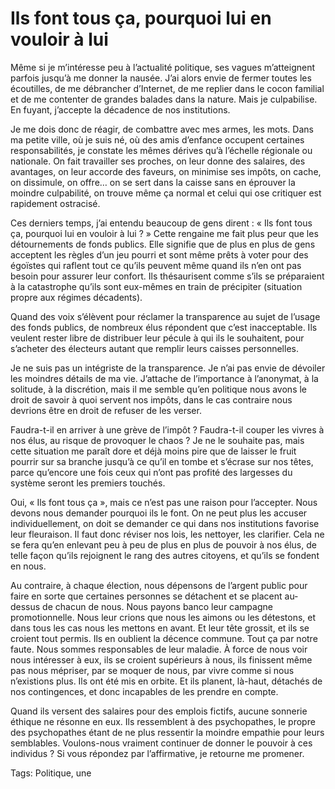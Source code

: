 # Ils font tous ça, pourquoi lui en vouloir à lui

Même si je m’intéresse peu à l’actualité politique, ses vagues m’atteignent parfois jusqu’à me donner la nausée. J’ai alors envie de fermer toutes les écoutilles, de me débrancher d’Internet, de me replier dans le cocon familial et de me contenter de grandes balades dans la nature. Mais je culpabilise. En fuyant, j’accepte la décadence de nos institutions.<span id="more-44896"></span>

Je me dois donc de réagir, de combattre avec mes armes, les mots. Dans ma petite ville, où je suis né, où des amis d’enfance occupent certaines responsabilités, je constate les mêmes dérives qu’à l’échelle régionale ou nationale. On fait travailler ses proches, on leur donne des salaires, des avantages, on leur accorde des faveurs, on minimise ses impôts, on cache, on dissimule, on offre… on se sert dans la caisse sans en éprouver la moindre culpabilité, on trouve même ça normal et celui qui ose critiquer est rapidement ostracisé.

Ces derniers temps, j’ai entendu beaucoup de gens dirent : « Ils font tous ça, pourquoi lui en vouloir à lui ? » Cette rengaine me fait plus peur que les détournements de fonds publics. Elle signifie que de plus en plus de gens acceptent les règles d’un jeu pourri et sont même prêts à voter pour des égoïstes qui raflent tout ce qu’ils peuvent même quand ils n’en ont pas besoin pour assurer leur confort. Ils thésaurisent comme s’ils se préparaient à la catastrophe qu’ils sont eux-mêmes en train de précipiter (situation propre aux régimes décadents).

Quand des voix s’élèvent pour réclamer la transparence au sujet de l’usage des fonds publics, de nombreux élus répondent que c’est inacceptable. Ils veulent rester libre de distribuer leur pécule à qui ils le souhaitent, pour s’acheter des électeurs autant que remplir leurs caisses personnelles.

Je ne suis pas un intégriste de la transparence. Je n’ai pas envie de dévoiler les moindres détails de ma vie. J’attache de l’importance à l’anonymat, à la solitude, à la discrétion, mais il me semble qu’en politique nous avons le droit de savoir à quoi servent nos impôts, dans le cas contraire nous devrions être en droit de refuser de les verser.

Faudra-t-il en arriver à une grève de l’impôt ? Faudra-t-il couper les vivres à nos élus, au risque de provoquer le chaos ? Je ne le souhaite pas, mais cette situation me paraît dore et déjà moins pire que de laisser le fruit pourrir sur sa branche jusqu’à ce qu’il en tombe et s’écrase sur nos têtes, parce qu’encore une fois ceux qui n’ont pas profité des largesses du système seront les premiers touchés.

Oui, « Ils font tous ça », mais ce n’est pas une raison pour l’accepter. Nous devons nous demander pourquoi ils le font. On ne peut plus les accuser individuellement, on doit se demander ce qui dans nos institutions favorise leur fleuraison. Il faut donc réviser nos lois, les nettoyer, les clarifier. Cela ne se fera qu’en enlevant peu à peu de plus en plus de pouvoir à nos élus, de telle façon qu’ils rejoignent le rang des autres citoyens, et qu’ils se fondent en nous.

Au contraire, à chaque élection, nous dépensons de l’argent public pour faire en sorte que certaines personnes se détachent et se placent au-dessus de chacun de nous. Nous payons banco leur campagne promotionnelle. Nous leur crions que nous les aimons ou les détestons, et dans tous les cas nous les mettons en avant. Et leur tête grossit, et ils se croient tout permis. Ils en oublient la décence commune. Tout ça par notre faute. Nous sommes responsables de leur maladie. À force de nous voir nous intéresser à eux, ils se croient supérieurs à nous, ils finissent même pas nous mépriser, par se moquer de nous, par vivre comme si nous n’existions plus. Ils ont été mis en orbite. Et ils planent, là-haut, détachés de nos contingences, et donc incapables de les prendre en compte.

Quand ils versent des salaires pour des emplois fictifs, aucune sonnerie éthique ne résonne en eux. Ils ressemblent à des psychopathes, le propre des psychopathes étant de ne plus ressentir la moindre empathie pour leurs semblables. Voulons-nous vraiment continuer de donner le pouvoir à ces individus ? Si vous répondez par l’affirmative, je retourne me promener.

Tags: Politique, une